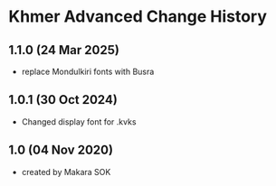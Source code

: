 Khmer Advanced Change History
=======================

1.1.0 (24 Mar 2025)
----------------
* replace Mondulkiri fonts with Busra

1.0.1 (30 Oct 2024)
-------------------
* Changed display font for .kvks

1.0 (04 Nov 2020)
-------------------
* created by Makara SOK
